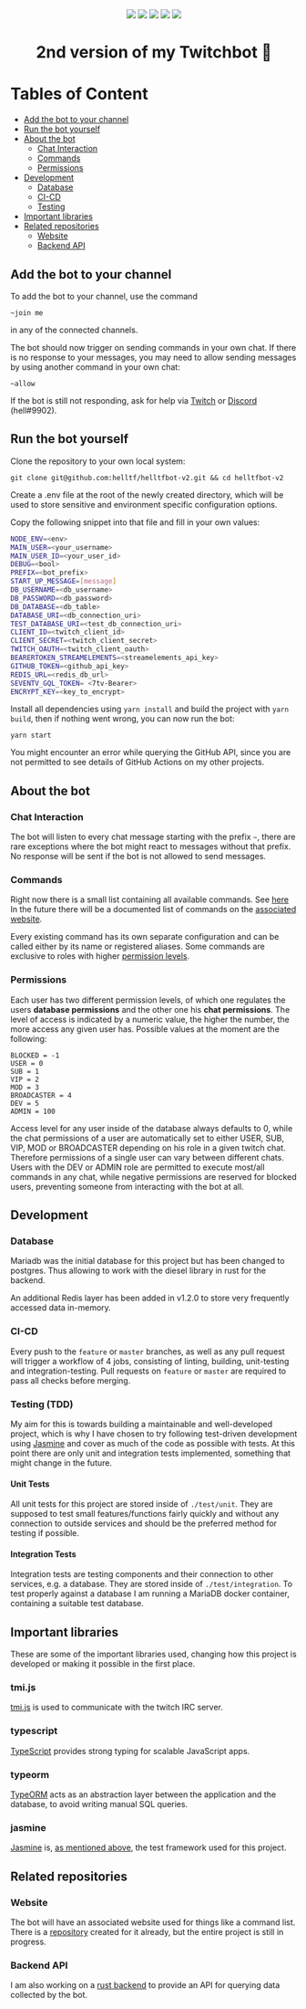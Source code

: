 <div align="center">
    <img src="https://github.com/helltf/helltfbot-v2/actions/workflows/build-test.yml/badge.svg">
    <img src="https://badgen.net/npm/node/express">
    <img src= "https://img.shields.io/github/stars/helltf/helltfbot-v2.svg?style=social&label=Star&maxAge=2592000">
    <img src= "https://badgen.net/github/contributors/helltf/helltfbot-v2">
    <img src= "https://img.shields.io/badge/--3178C6?logo=typescript&logoColor=ffffff">
</div>
<h1 align=center>2nd version of my Twitchbot 🤖</h1>

# Tables of Content

- [Add the bot to your channel](#add-the-bot-to-your-channel)
- [Run the bot yourself](#run-the-bot-yourself)
- [About the bot](#about-the-bot)
  * [Chat Interaction](#chat-interaction)
  * [Commands](#commands)
  * [Permissions](#permissions)
- [Development](#development)
  * [Database](#database)
  * [CI-CD](#ci-cd)
  * [Testing](#testing-\(tdd\))
- [Important libraries](#important-libraries)
- [Related repositories](#related-repositories)
  * [Website](#website)
  * [Backend API](#backend-api)


## Add the bot to your channel

To add the bot to your channel, use the command
```
~join me
```
in any of the connected channels.

The bot should now trigger on sending commands in your own chat. If there is no response to your messages, you may need to allow sending messages by using another command in your own chat:

```
~allow
```

If the bot is still not responding, ask for help via [Twitch](https://twitch.tv/helltf) or [Discord](https://discord.com/channels/@me/296688575704072192) (hell#9902).

## Run the bot yourself
Clone the repository to your own local system:

```
git clone git@github.com:helltf/helltfbot-v2.git && cd helltfbot-v2
```

Create a .env file at the root of the newly created directory, which will be used to store sensitive and environment specific configuration options.

Copy the following snippet into that file and fill in your own values:

``` sh
NODE_ENV=<env>
MAIN_USER=<your_username>
MAIN_USER_ID=<your_user_id>
DEBUG=<bool>
PREFIX=<bot_prefix>
START_UP_MESSAGE=[message]
DB_USERNAME=<db_username>
DB_PASSWORD=<db_password>
DB_DATABASE=<db_table>
DATABASE_URI=<db_connection_uri>
TEST_DATABASE_URI=<test_db_connection_uri>
CLIENT_ID=<twitch_client_id>
CLIENT_SECRET=<twitch_client_secret>
TWITCH_OAUTH=<twitch_client_oauth>
BEARERTOKEN_STREAMELEMENTS=<streamelements_api_key>
GITHUB_TOKEN=<github_api_key>
REDIS_URL=<redis_db_url>
SEVENTV_GQL_TOKEN= <7tv-Bearer>
ENCRYPT_KEY=<key_to_encrypt>
```

Install all dependencies using ```yarn install``` and build the project with ```yarn build```, then if nothing went wrong, you can now run the bot:

```
yarn start
```
You might encounter an error while querying the GitHub API, since you are not permitted to see details of GitHub Actions on my other projects.

## About the bot

### Chat Interaction
The bot will listen to every chat message starting with the prefix ```~```, there are rare exceptions where the bot might react to messages without that prefix. No response will be sent if the bot is not allowed to send messages.

### Commands

Right now there is a small list containing all available commands. See [here](https://github.com/helltf/helltfbot-v2/blob/master/Commands.md)
In the future there will be a documented list of commands on the [associated website](#website).

Every existing command has its own separate configuration and can be called either by its name or registered aliases. Some commands are exclusive to roles with higher [permission levels](#permissions).

### Permissions
Each user has two different permission levels, of which one regulates the users **database permissions** and the other one his **chat permissions**. The level of access is indicated by a numeric value, the higher the number, the more access any given user has. Possible values at the moment are the following:

```
BLOCKED = -1
USER = 0
SUB = 1
VIP = 2
MOD = 3
BROADCASTER = 4
DEV = 5
ADMIN = 100
```

Access level for any user inside of the database always defaults to 0, while the chat permissions of a user are automatically set to either USER, SUB, VIP, MOD or BROADCASTER depending on his role in a given twitch chat. Therefore permissions of a single user can vary between different chats.  
Users with the DEV or ADMIN role are permitted to execute most/all commands in any chat, while negative permissions are reserved for blocked users, preventing someone from interacting with the bot at all.

## Development

### Database

Mariadb was the initial database for this project but has been changed to postgres.
Thus allowing to work with the diesel library in rust for the backend.

An additional Redis layer has been added in v1.2.0 to store very frequently accessed data in-memory.

### CI-CD

Every push to the ```feature``` or ```master``` branches, as well as any pull request will trigger a workflow of 4 jobs, consisting of linting, building, unit-testing and integration-testing. Pull requests on ```feature``` or ```master``` are required to pass all checks before merging.

### Testing (TDD)
My aim for this is towards building a maintainable and well-developed project, which is why I have chosen to try following test-driven development using [Jasmine](https://www.npmjs.com/package/jasmine) and cover as much of the code as possible with tests. At this point there are only unit and integration tests implemented, something that might change in the future.

#### Unit Tests

All unit tests for this project are stored inside of ```./test/unit```. They are supposed to test small features/functions fairly quickly and without any connection to outside services and should be the preferred method for testing if possible.

#### Integration Tests

Integration tests are testing components and their connection to other services, e.g. a database. They are stored inside of ```./test/integration```. To test properly against a database I am running a MariaDB docker container, containing a suitable test database.

## Important libraries

These are some of the important libraries used, changing how this project is developed or making it possible in the first place.

### tmi.js

[tmi.js](https://www.npmjs.com/package/tmi.js) is used to communicate with the twitch IRC server.

### typescript
[TypeScript](https://www.npmjs.com/package/typescript) provides strong typing for scalable JavaScript apps.

### typeorm

[TypeORM](https://www.npmjs.com/package/typeorm) acts as an abstraction layer between the application and the database, to avoid writing manual SQL queries.

### jasmine

[Jasmine](https://www.npmjs.com/package/jasmine) is, [as mentioned above](#testing-with-jasmine), the test framework used for this project.

## Related repositories

### Website

The bot will have an associated website used for things like a command list. There is a [repository](https://github.com/helltf/bot-v2-website) created for it already, but the entire project is still in progress.

### Backend API

I am also working on a [rust backend](https://github.com/helltf/bot-v2-backend) to provide an API for querying data collected by the bot.
